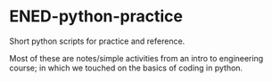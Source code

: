 # ENED-python-practice
Short python scripts for practice and reference.

Most of these are notes/simple activities from an intro to engineering course;
in which we touched on the basics of coding in python.
